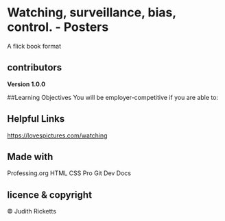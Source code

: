 # Watching, surveillance, bias, control. - Posters 

A flick book format

## contributors

**Version 1.0.0**

##Learning Objectives
You will be employer-competitive if you are able to:

## Helpful Links
https://lovespictures.com/watching

## Made with 
Professing.org
HTML
CSS
Pro Git
Dev Docs


## licence & copyright

© Judith Ricketts 
